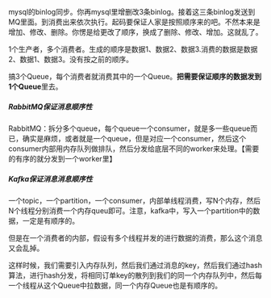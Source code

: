  mysql的binlog同步。你再mysql里增删改3条binlog。接着这三条binlog发送到MQ里面。到消费出来依次执行。起码要保证人家是按照顺序来的吧。不然本来是增加、修改、删除。你愣是给更改了顺序，换成了删除、修改、增加。这就乱了。

 1个生产者，多个消费者。生成的顺序是数据1、数据2、数据3.消费的数据是数据2、数据1、数据3。没有按之前的顺序。

搞3个Queue，每个消费者就消费其中的一个Queue。**把需要保证顺序的数据发到1个Queue**里去。

##### RabbitMQ保证消息顺序性

RabbitMQ：拆分多个queue，每个queue一个consumer，就是多一些queue而已，确实是麻烦，或者就是一个queue，但是对应一个consumer，然后这个consumer内部用内存队列做排队，然后分发给底层不同的worker来处理。【需要的有序的就分发到一个worker里】


##### Kafka保证消息消息顺序性

一个topic，一个partition，一个consumer，内部单线程消费，写N个内存，然后N个线程分别消费一个内存queu即可。注意，kafka中，写入一个partition中的数据，一定是有顺序的。

但是在一个消费者的内部，假设有多个线程并发的进行数据的消费，那么这个消息又会乱掉。

这样时候，我们需要引入内存队列，然后我们通过消息的key，然后我们通过hash算法，进行hash分发，将相同订单key的散列到我们的同一个内存队列中，然后每一个线程从这个Queue中拉数据，同一个内存Queue也是有顺序的。
